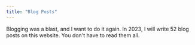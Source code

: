 ```yaml
---
title: "Blog Posts"
---
```


Blogging was a blast, and I want to do it again. In 2023, I will write 52 blog posts on this website. You don't have to read them all.